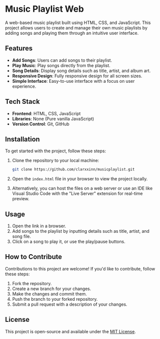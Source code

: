 # Music Playlist Web

A web-based music playlist built using HTML, CSS, and JavaScript. This project allows users to create and manage their own music playlists by adding songs and playing them through an intuitive user interface.

## Features

- **Add Songs**: Users can add songs to their playlist.
- **Play Music**: Play songs directly from the playlist.
- **Song Details**: Display song details such as title, artist, and album art.
- **Responsive Design**: Fully responsive design for all screen sizes.
- **Simple Interface**: Easy-to-use interface with a focus on user experience.

## Tech Stack

- **Frontend**: HTML, CSS, JavaScript
- **Libraries**: None (Pure vanilla JavaScript)
- **Version Control**: Git, GitHub

## Installation

To get started with the project, follow these steps:

1. Clone the repository to your local machine:

    ```bash
    git clone https://github.com/clarxxinn/musicplaylist.git
    ```

2. Open the `index.html` file in your browser to view the project locally.

3. Alternatively, you can host the files on a web server or use an IDE like Visual Studio Code with the "Live Server" extension for real-time preview.

## Usage

1. Open the link in a browser.
2. Add songs to the playlist by inputting details such as title, artist, and song file.
3. Click on a song to play it, or use the play/pause buttons.

## How to Contribute

Contributions to this project are welcome! If you'd like to contribute, follow these steps:

1. Fork the repository.
2. Create a new branch for your changes.
3. Make the changes and commit them.
4. Push the branch to your forked repository.
5. Submit a pull request with a description of your changes.

## License

This project is open-source and available under the [MIT License](LICENSE).
